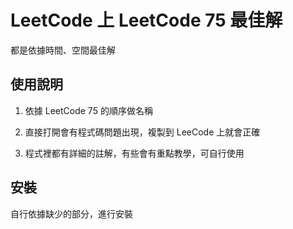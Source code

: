 # LeetCode 上 LeetCode 75 最佳解
都是依據時間、空間最佳解

## 使用說明
1. 依據 LeetCode 75 的順序做名稱

2. 直接打開會有程式碼問題出現，複製到 LeeCode 上就會正確

3. 程式裡都有詳細的註解，有些會有重點教學，可自行使用

## 安裝

自行依據缺少的部分，進行安裝

